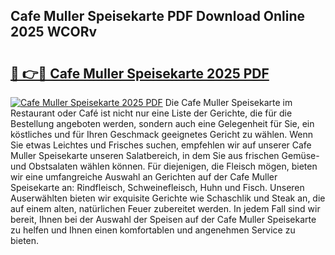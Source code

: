 ## Cafe Muller Speisekarte PDF Download Online 2025 WCORv

# <h2><a href="http://gc86kb.nevu.top/?p=Cafe+Muller+Speisekarte">🔗 👉🔴 Cafe Muller Speisekarte 2025 PDF</a></h2>

[![Cafe Muller Speisekarte 2025 PDF](https://i.imgur.com/dBaPXMq.png)](http://gc86kb.nevu.top/?p=Cafe+Muller+Speisekarte)
Die Cafe Muller Speisekarte im Restaurant oder Café ist nicht nur eine Liste der Gerichte, die für die Bestellung angeboten werden, sondern auch eine Gelegenheit für Sie, ein köstliches und für Ihren Geschmack geeignetes Gericht zu wählen. Wenn Sie etwas Leichtes und Frisches suchen, empfehlen wir auf unserer Cafe Muller Speisekarte unseren Salatbereich, in dem Sie aus frischen Gemüse- und Obstsalaten wählen können. Für diejenigen, die Fleisch mögen, bieten wir eine umfangreiche Auswahl an Gerichten auf der Cafe Muller Speisekarte an: Rindfleisch, Schweinefleisch, Huhn und Fisch. Unseren Auserwählten bieten wir exquisite Gerichte wie Schaschlik und Steak an, die auf einem alten, natürlichen Feuer zubereitet werden. In jedem Fall sind wir bereit, Ihnen bei der Auswahl der Speisen auf der Cafe Muller Speisekarte zu helfen und Ihnen einen komfortablen und angenehmen Service zu bieten.
